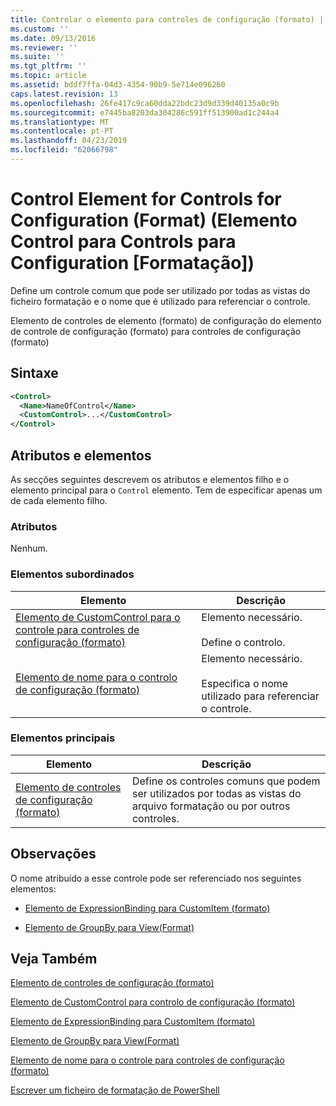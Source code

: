 ```yaml
---
title: Controlar o elemento para controles de configuração (formato) | Documentos da Microsoft
ms.custom: ''
ms.date: 09/13/2016
ms.reviewer: ''
ms.suite: ''
ms.tgt_pltfrm: ''
ms.topic: article
ms.assetid: bddf7ffa-04d3-4354-90b9-5e714e096260
caps.latest.revision: 13
ms.openlocfilehash: 26fe417c9ca60dda22bdc23d9d339d40135a0c9b
ms.sourcegitcommit: e7445ba8203da304286c591ff513900ad1c244a4
ms.translationtype: MT
ms.contentlocale: pt-PT
ms.lasthandoff: 04/23/2019
ms.locfileid: "62066798"
---
```

# <a name="control-element-for-controls-for-configuration-format"></a>Control Element for Controls for Configuration (Format) (Elemento Control para Controls para Configuration [Formatação])

Define um controle comum que pode ser utilizado por todas as vistas do ficheiro formatação e o nome que é utilizado para referenciar o controle.

Elemento de controles de elemento (formato) de configuração do elemento de controle de configuração (formato) para controles de configuração (formato)

## <a name="syntax"></a>Sintaxe

```xml
<Control>
  <Name>NameOfControl</Name>
  <CustomControl>...</CustomControl>
</Control>
```

## <a name="attributes-and-elements"></a>Atributos e elementos

As secções seguintes descrevem os atributos e elementos filho e o elemento principal para o `Control` elemento. Tem de especificar apenas um de cada elemento filho.

### <a name="attributes"></a>Atributos

Nenhum.

### <a name="child-elements"></a>Elementos subordinados

|Elemento|Descrição|
|-------------|-----------------|
|[Elemento de CustomControl para o controle para controles de configuração (formato)](./customcontrol-element-for-control-for-controls-for-configuration-format.md)|Elemento necessário.<br /><br /> Define o controlo.|
|[Elemento de nome para o controlo de configuração (formato)](./name-element-for-control-for-controls-for-configuration-format.md)|Elemento necessário.<br /><br /> Especifica o nome utilizado para referenciar o controle.|

### <a name="parent-elements"></a>Elementos principais

|Elemento|Descrição|
|-------------|-----------------|
|[Elemento de controles de configuração (formato)](./controls-element-for-configuration-format.md)|Define os controles comuns que podem ser utilizados por todas as vistas do arquivo formatação ou por outros controles.|

## <a name="remarks"></a>Observações

O nome atribuído a esse controle pode ser referenciado nos seguintes elementos:

- [Elemento de ExpressionBinding para CustomItem (formato)](./expressionbinding-element-for-customitem-for-controls-for-configuration-format.md)

- [Elemento de GroupBy para View(Format)](./groupby-element-for-view-format.md)

## <a name="see-also"></a>Veja Também

[Elemento de controles de configuração (formato)](./controls-element-for-configuration-format.md)

[Elemento de CustomControl para controlo de configuração (formato)](./customcontrol-element-for-control-for-controls-for-configuration-format.md)

[Elemento de ExpressionBinding para CustomItem (formato)](./expressionbinding-element-for-customitem-for-controls-for-configuration-format.md)

[Elemento de GroupBy para View(Format)](./groupby-element-for-view-format.md)

[Elemento de nome para o controle para controles de configuração (formato)](./name-element-for-control-for-controls-for-configuration-format.md)

[Escrever um ficheiro de formatação de PowerShell](./writing-a-powershell-formatting-file.md)
